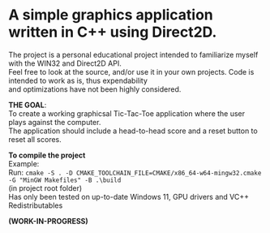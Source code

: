 
# A simple graphics application written in C++ using Direct2D.

The project is a personal educational project intended to familiarize myself with the WIN32 and Direct2D API.  
Feel free to look at the source, and/or use it in your own projects. Code is intended to work as is, thus expendability  
and optimizations have not been highly considered.

**THE GOAL**:  
To create a working graphicsal Tic-Tac-Toe application where the user plays against the computer.  
The application should include a head-to-head score and a reset button to reset all scores.  

**To compile the project**  
Example:  
Run: `cmake -S . -D CMAKE_TOOLCHAIN_FILE=CMAKE/x86_64-w64-mingw32.cmake -G "MinGW Makefiles" -B .\build`  
(in project root folder)  
Has only been tested on up-to-date Windows 11, GPU drivers and VC++ Redistributables

**(WORK-IN-PROGRESS)**